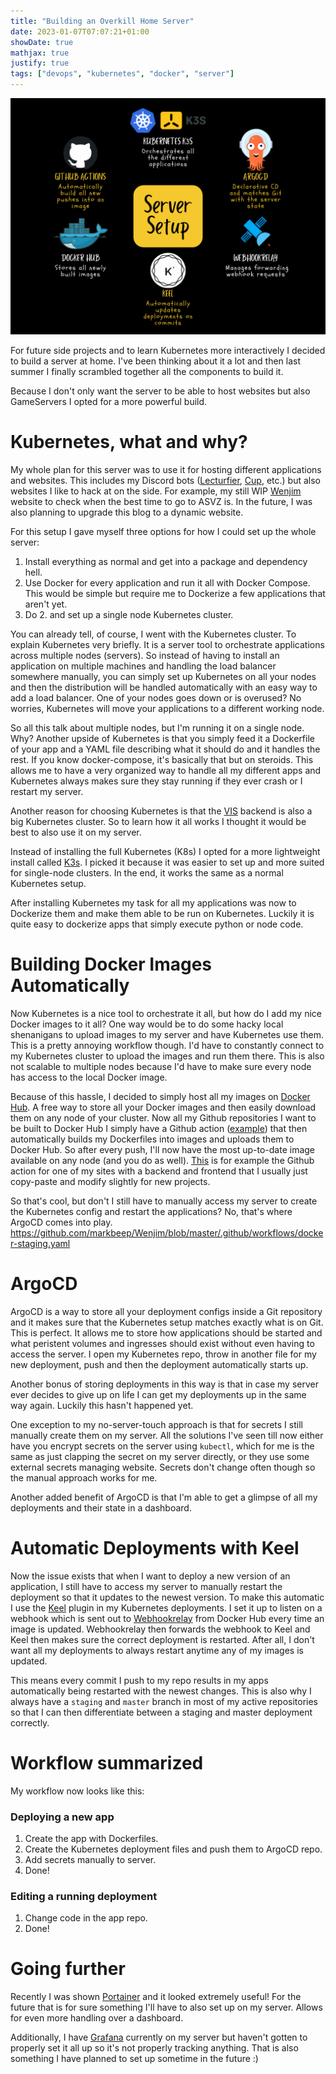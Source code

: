```yaml
---
title: "Building an Overkill Home Server"
date: 2023-01-07T07:07:21+01:00
showDate: true
mathjax: true
justify: true
tags: ["devops", "kubernetes", "docker", "server"]
---
```


![](/content/posts/build_an_overkill_server/server-setup.png)

For future side projects and to learn Kubernetes more interactively I decided
to build a server at home. I've been thinking about it a lot
and then last summer I finally scrambled together all the components to build it.

Because I don't only want the server to be able to host websites
but also GameServers I opted for a more powerful build.

# Kubernetes, what and why?

My whole plan for this server was to use it for hosting different applications
and websites. This includes my Discord bots
([Lecturfier](https://github.com/markbeep/lecturfier), [Cup](https://github.com/markbeep/cup),
etc.) but also websites I like to hack at on the side. For example, my still WIP
[Wenjim](https://wenjim.markc.su/) website to check when the best time to go to ASVZ
is. In the future, I was also planning to upgrade this blog to a dynamic website.

For this setup I gave myself three options for how I could set up the whole server:

1. Install everything as normal and get into a package and dependency hell.
2. Use Docker for every application and run it all with Docker Compose. This would
   be simple but require me to Dockerize a few applications that aren't yet.
3. Do 2. and set up a single node Kubernetes cluster.

You can already tell, of course, I went with the Kubernetes cluster. To explain
Kubernetes very briefly. It is a server tool to orchestrate applications across
multiple nodes (servers). So instead of having to install an application on multiple
machines and handling the load balancer somewhere manually, you can simply set up
Kubernetes on all your nodes and then the distribution will be handled automatically
with an easy way to add a load balancer. One of your nodes goes down or is overused?
No worries, Kubernetes will move your applications to a different working node.

So all this talk about multiple nodes, but I'm running it on a single node. Why?
Another upside of Kubernetes is that you simply feed it a Dockerfile of your
app and a YAML file describing what it should do and it handles the rest. If you know
docker-compose, it's basically that but on steroids. This allows me to have a very
organized way to handle all my different apps and Kubernetes always makes sure they
stay running if they ever crash or I restart my server.

Another reason for choosing Kubernetes is that the
[VIS](https://vis.ethz.ch/en/) backend is also a big Kubernetes cluster.
So to learn how it all works I thought it would be best to also use it on my server.

Instead of installing the full Kubernetes (K8s) I opted for a more lightweight
install called [K3s](https://k3s.io/). I picked it because it was easier to
set up and more suited for single-node clusters. In the end, it works
the same as a normal Kubernetes setup.

After installing Kubernetes my task for all my applications was now to Dockerize
them and make them able to be run on Kubernetes. Luckily it is quite easy to
dockerize apps that simply execute python or node code.

# Building Docker Images Automatically

Now Kubernetes is a nice tool to orchestrate it all, but how do I add my
nice Docker images to it all? One way would be to do some hacky local shenanigans
to upload images to my server and have Kubernetes use them. This is a pretty annoying
workflow though. I'd have to constantly connect to my Kubernetes cluster to upload
the images and run them there. This is also not scalable to multiple nodes because
I'd have to make sure every node has access to the local Docker image.

Because of this hassle, I decided to simply host all my images on
[Docker Hub](https://hub.docker.com/). A free way to store all your Docker images
and then easily download them on any node of your cluster. Now all my Github
repositories I want to be built to Docker Hub I simply have a Github action
([example](https://github.com/markbeep/Wenjim/blob/master/.github/workflows/docker-prod.yaml))
that then automatically builds my Dockerfiles into images and uploads them to
Docker Hub. So after every push, I'll now have the most up-to-date image available
on any node (and you do as well). [This](https://github.com/markbeep/Wenjim/blob/master/.github/workflows/docker-staging.yaml)
is for example the Github action for one of my sites with a backend and frontend that
I usually just copy-paste and modify slightly for new projects.

So that's cool, but don't I still have to manually access my server to create the
Kubernetes config and restart the applications? No, that's where ArgoCD comes
into play.
https://github.com/markbeep/Wenjim/blob/master/.github/workflows/docker-staging.yaml

# ArgoCD

ArgoCD is a way to store all your deployment configs inside a Git repository
and it makes sure that the Kubernetes setup matches exactly what is on Git.
This is perfect. It allows me to store how applications should be started and
what peristent volumes and ingresses should exist without even having to access the
server. I open my Kubernetes repo, throw in another file for my new deployment,
push and then the deployment automatically starts up.

Another bonus of storing deployments in this way is that in case my server ever
decides to give up on life I can get my deployments up in the same way again.
Luckily this hasn't happened yet.

One exception to my no-server-touch approach is that for secrets I still manually
create them on my server. All the solutions I've seen till now either have you
encrypt secrets on the server using `kubectl`, which for me is the same as just
clapping the secret on my server directly, or they use some external secrets
managing website. Secrets don't change often though so the manual
approach works for me.

Another added benefit of ArgoCD is that I'm able to get a glimpse of all my
deployments and their state in a dashboard.

# Automatic Deployments with Keel

Now the issue exists that when I want to deploy a new version of an application,
I still have to access my server to manually restart the deployment so that
it updates to the newest version. To make this automatic I use the
[Keel](https://keel.sh/) plugin in my Kubernetes deployments. I set it up to listen
on a webhook which is sent out to [Webhookrelay](https://webhookrelay.com/)
from Docker Hub every time an image is updated. Webhookrelay then forwards the
webhook to Keel and Keel then makes sure the correct deployment is restarted.
After all, I don't want all my deployments to always restart anytime any of my
images is updated.

This means every commit I push to my repo results in my apps automatically being
restarted with the newest changes. This is also why I always have a `staging`
and `master` branch in most of my active repositories so that I can then differentiate
between a staging and master deployment correctly.

# Workflow summarized

My workflow now looks like this:

### Deploying a new app

1. Create the app with Dockerfiles.
2. Create the Kubernetes deployment files and push them to ArgoCD repo.
3. Add secrets manually to server.
4. Done!

### Editing a running deployment

1. Change code in the app repo.
2. Done!

# Going further

Recently I was shown [Portainer](https://www.portainer.io/) and it looked
extremely useful! For the future that is for sure something I'll have to also set up
on my server. Allows for even more handling over a dashboard.

Additionally, I have [Grafana](https://grafana.com/) currently on my server
but haven't gotten to properly set it all up so it's not properly tracking anything.
That is also something I have planned to set up sometime in the future :)
